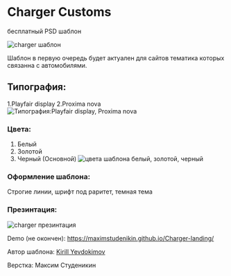 # Charger Customs
бесплатный PSD шаблон

![charger шаблон](https://mir-s3-cdn-cf.behance.net/project_modules/max_1200/1c9cc258353073.5a02ab8250e4e.jpg "Экран приветствия")

Шаблон в первую очередь будет актуален для сайтов тематика которых связанна с автомобилями. 

## Типография:
1.Playfair display
2.Proxima nova
![Типография:Playfair display, Proxima nova](https://mir-s3-cdn-cf.behance.net/project_modules/1400/1ac27058353073.59f902c217c16.jpg "используемые шрифты")

### Цвета:
1. Белый
2. Золотой
3. Черный (Основной)
![цвета шаблона белый, золотой, черный](https://image.prntscr.com/image/qNUzyuqDRzqHpXufRb0AHw.png "Цвета шаблона")

### Оформление шаблона: 
Строгие линии,  шрифт под раритет, темная тема

### Презинтация: 

![charger презинтация](https://mir-s3-cdn-cf.behance.net/project_modules/fs/b437d858353073.5a02ab82505a8.jpg "Внешний вид шаблона")


Demo (не окончен): https://maximstudenikin.github.io/Charger-landing/

Автор шаблона: [Kirill Yevdokimov](https://www.behance.net/gallery/58353073/Charger-Customs-Free-Psd-Website-Template)

Верстка: Максим Студеникин
